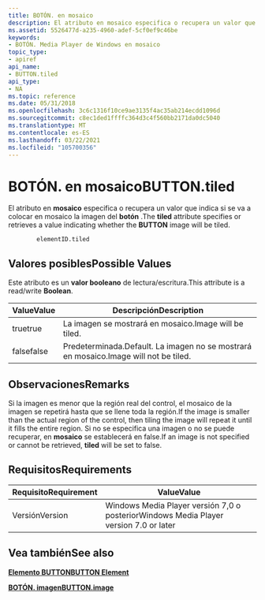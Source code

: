 ```yaml
---
title: BOTÓN. en mosaico
description: El atributo en mosaico especifica o recupera un valor que indica si se va a colocar en mosaico la imagen del botón.
ms.assetid: 5526477d-a235-4960-adef-5cf0ef9c46be
keywords:
- BOTÓN. Media Player de Windows en mosaico
topic_type:
- apiref
api_name:
- BUTTON.tiled
api_type:
- NA
ms.topic: reference
ms.date: 05/31/2018
ms.openlocfilehash: 3c6c1316f10ce9ae3135f4ac35ab214ecdd1096d
ms.sourcegitcommit: c8ec1ded1ffffc364d3c4f560bb2171da0dc5040
ms.translationtype: MT
ms.contentlocale: es-ES
ms.lasthandoff: 03/22/2021
ms.locfileid: "105700356"
---
```

# <a name="buttontiled"></a><span data-ttu-id="72f27-104">BOTÓN. en mosaico</span><span class="sxs-lookup"><span data-stu-id="72f27-104">BUTTON.tiled</span></span>

<span data-ttu-id="72f27-105">El atributo en **mosaico** especifica o recupera un valor que indica si se va a colocar en mosaico la imagen del **botón** .</span><span class="sxs-lookup"><span data-stu-id="72f27-105">The **tiled** attribute specifies or retrieves a value indicating whether the **BUTTON** image will be tiled.</span></span>

``` syntax
        elementID.tiled
```

## <a name="possible-values"></a><span data-ttu-id="72f27-106">Valores posibles</span><span class="sxs-lookup"><span data-stu-id="72f27-106">Possible Values</span></span>

<span data-ttu-id="72f27-107">Este atributo es un **valor booleano** de lectura/escritura.</span><span class="sxs-lookup"><span data-stu-id="72f27-107">This attribute is a read/write **Boolean**.</span></span>



| <span data-ttu-id="72f27-108">Value</span><span class="sxs-lookup"><span data-stu-id="72f27-108">Value</span></span> | <span data-ttu-id="72f27-109">Descripción</span><span class="sxs-lookup"><span data-stu-id="72f27-109">Description</span></span>                       |
|-------|-----------------------------------|
| <span data-ttu-id="72f27-110">true</span><span class="sxs-lookup"><span data-stu-id="72f27-110">true</span></span>  | <span data-ttu-id="72f27-111">La imagen se mostrará en mosaico.</span><span class="sxs-lookup"><span data-stu-id="72f27-111">Image will be tiled.</span></span>              |
| <span data-ttu-id="72f27-112">false</span><span class="sxs-lookup"><span data-stu-id="72f27-112">false</span></span> | <span data-ttu-id="72f27-113">Predeterminada.</span><span class="sxs-lookup"><span data-stu-id="72f27-113">Default.</span></span> <span data-ttu-id="72f27-114">La imagen no se mostrará en mosaico.</span><span class="sxs-lookup"><span data-stu-id="72f27-114">Image will not be tiled.</span></span> |



 

## <a name="remarks"></a><span data-ttu-id="72f27-115">Observaciones</span><span class="sxs-lookup"><span data-stu-id="72f27-115">Remarks</span></span>

<span data-ttu-id="72f27-116">Si la imagen es menor que la región real del control, el mosaico de la imagen se repetirá hasta que se llene toda la región.</span><span class="sxs-lookup"><span data-stu-id="72f27-116">If the image is smaller than the actual region of the control, then tiling the image will repeat it until it fills the entire region.</span></span> <span data-ttu-id="72f27-117">Si no se especifica una imagen o no se puede recuperar, en **mosaico** se establecerá en false.</span><span class="sxs-lookup"><span data-stu-id="72f27-117">If an image is not specified or cannot be retrieved, **tiled** will be set to false.</span></span>

## <a name="requirements"></a><span data-ttu-id="72f27-118">Requisitos</span><span class="sxs-lookup"><span data-stu-id="72f27-118">Requirements</span></span>



| <span data-ttu-id="72f27-119">Requisito</span><span class="sxs-lookup"><span data-stu-id="72f27-119">Requirement</span></span> | <span data-ttu-id="72f27-120">Value</span><span class="sxs-lookup"><span data-stu-id="72f27-120">Value</span></span> |
|--------------------|------------------------------------------------------|
| <span data-ttu-id="72f27-121">Versión</span><span class="sxs-lookup"><span data-stu-id="72f27-121">Version</span></span><br/> | <span data-ttu-id="72f27-122">Windows Media Player versión 7,0 o posterior</span><span class="sxs-lookup"><span data-stu-id="72f27-122">Windows Media Player version 7.0 or later</span></span><br/> |



## <a name="see-also"></a><span data-ttu-id="72f27-123">Vea también</span><span class="sxs-lookup"><span data-stu-id="72f27-123">See also</span></span>

<dl> <dt>

[<span data-ttu-id="72f27-124">**Elemento BUTTON**</span><span class="sxs-lookup"><span data-stu-id="72f27-124">**BUTTON Element**</span></span>](button-element.md)
</dt> <dt>

[<span data-ttu-id="72f27-125">**BOTÓN. imagen**</span><span class="sxs-lookup"><span data-stu-id="72f27-125">**BUTTON.image**</span></span>](button-image.md)
</dt> </dl>

 

 






